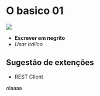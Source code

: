 # O basico 01

![](https://pandao.github.io/editor.md/images/logos/editormd-logo-180x180.png)

- **Escrever em negrito**
- _Usar Itálico_

## Sugestão de extenções

- REST Client

olaaaa
